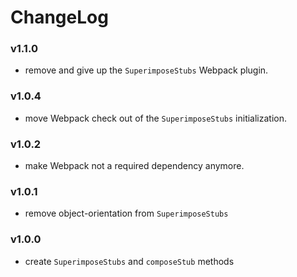 # ChangeLog

### v1.1.0

 * remove and give up the `SuperimposeStubs` Webpack plugin.

### v1.0.4

 * move Webpack check out of the `SuperimposeStubs` initialization.

### v1.0.2

 * make Webpack not a required dependency anymore.

### v1.0.1

 * remove object-orientation from `SuperimposeStubs`

### v1.0.0

 * create `SuperimposeStubs` and `composeStub` methods
